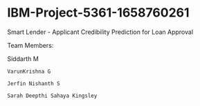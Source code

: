 # IBM-Project-5361-1658760261
Smart Lender - Applicant Credibility Prediction for Loan Approval

Team Members:

 Siddarth M
	
	VarunKrishna G
	
	Jerfin Nishanth S
	
	Sarah Deepthi Sahaya Kingsley
